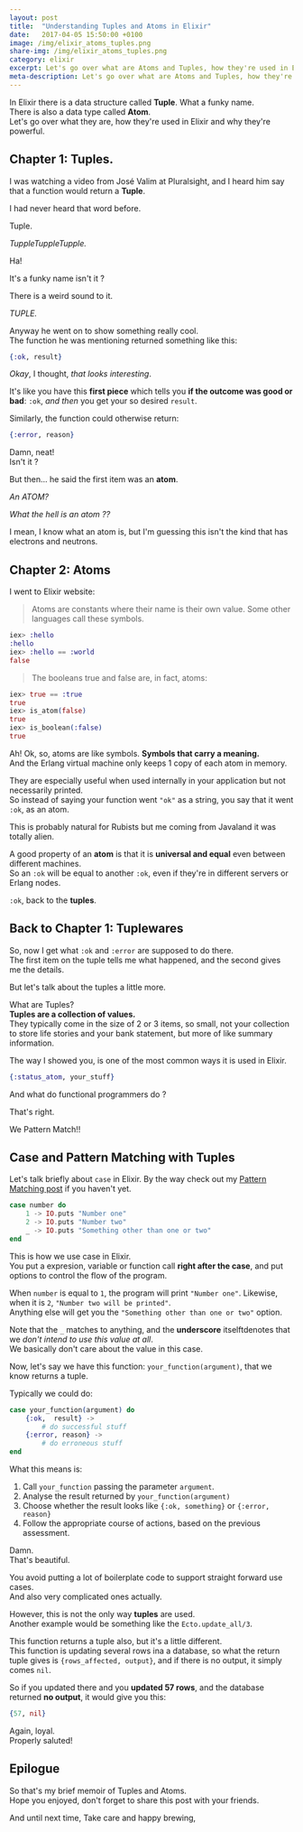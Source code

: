 ```yaml
---
layout: post
title:  "Understanding Tuples and Atoms in Elixir"
date:   2017-04-05 15:50:00 +0100
image: /img/elixir_atoms_tuples.png
share-img: /img/elixir_atoms_tuples.png
category: elixir
excerpt: Let's go over what are Atoms and Tuples, how they're used in Elixir and why they're powerful.
meta-description: Let's go over what are Atoms and Tuples, how they're used in Elixir and why they're powerful.
---
```

In Elixir there is a data structure called __Tuple__. What a funky name.  
There is also a data type called __Atom__.  
Let's go over what they are, how they're used in Elixir and why they're powerful.

## Chapter 1: Tuples.

I was watching a video from José Valim at Pluralsight, and I heard him say that a function would return a __Tuple__.

I had never heard that word before.

Tuple.

_TuppleTuppleTupple._

Ha!

It's a funky name isn't it ?

There is a weird sound to it.

_TUPLE._

Anyway he went on to show something really cool.  
The function he was mentioning returned something like this:

```elixir
{:ok, result}
```

_Okay_, I thought, _that looks interesting_.  

It's like you have this __first piece__ which tells you __if the outcome was good or bad__: `:ok`, _and then_ you get your so desired `result`.

Similarly, the function could otherwise return:

```elixir
{:error, reason}
```

Damn, neat!  
Isn't it ?

But then... he said the first item was an __atom__.

_An ATOM?_

_What the hell is an atom ??_

I mean, I know what an atom is, but I'm guessing this isn't the kind that has electrons and neutrons.

## Chapter 2: Atoms

I went to Elixir website:

>Atoms are constants where their name is their own value. Some other languages call these symbols.

```elixir
iex> :hello
:hello
iex> :hello == :world
false
```

>The booleans true and false are, in fact, atoms:

```elixir
iex> true == :true
true
iex> is_atom(false)
true
iex> is_boolean(:false)
true
```

Ah!
Ok, so, atoms are like symbols.
__Symbols that carry a meaning.__  
And the Erlang virtual machine only keeps 1 copy of each atom in memory.

They are especially useful when used internally in your application but not necessarily printed.  
So instead of saying your function went `"ok"` as a string, you say that it went `:ok`, as an atom.

This is probably natural for Rubists but me coming from Javaland it was totally alien.

A good property of an __atom__ is that it is __universal and equal__ even between different machines.  
So an `:ok` will be equal to another `:ok`, even if they're in different servers or Erlang nodes.

`:ok`, back to the __tuples__.

## Back to Chapter 1: Tuplewares

So, now I get what `:ok` and `:error` are supposed to do there.  
The first item on the tuple tells me what happened, and the second gives me the details.

But let's talk about the tuples a little more.

What are Tuples?  
__Tuples are a collection of values.__  
They typically come in the size of 2 or 3 items, so small, not your collection to store life stories and your bank statement, but more of like summary information.

The way I showed you, is one of the most common ways it is used in Elixir.

```elixir
{:status_atom, your_stuff}
```

And what do functional programmers do ?

That's right.

We Pattern Match!!  

## Case and Pattern Matching with Tuples

Let's talk briefly about `case` in Elixir.
By the way check out my [Pattern Matching post](http://www.littlealchemist.io/2017-03-15-understading-elixir-pattern-matching/) if you haven't yet.

```elixir
case number do
	1 -> IO.puts "Number one"
	2 -> IO.puts "Number two"
	_ -> IO.puts "Something other than one or two"
end
```

This is how we use case in Elixir.  
You put a expresion, variable or function call __right after the case__, and put options to control the flow of the program.

When `number` is equal to `1`, the program will print `"Number one"`.
Likewise, when it is `2`, `"Number two will be printed"`.  
Anything else will get you the `"Something other than one or two"` option.

Note that the `_` matches to anything, and the __underscore__ itselftdenotes that we _don't intend to use this value at all_.  
We basically don't care about the value in this case.

Now, let's say we have this function: `your_function(argument)`, that we know returns a tuple.

Typically we could do:

```elixir
case your_function(argument) do
	{:ok,  result} ->
		# do successful stuff
	{:error, reason} ->
		# do erroneous stuff
end
```

What this means is:

1. Call `your_function` passing the parameter `argument`.
1. Analyse the result returned by `your_function(argument)`
1. Choose whether the result looks like `{:ok, something}` or `{:error, reason}`
1. Follow the appropriate course of actions, based on the previous assessment.

Damn.  
That's beautiful.

You avoid putting a lot of boilerplate code to support straight forward use cases.  
And also very complicated ones actually.

However, this is not the only way __tuples__ are used.  
Another example would be something like the `Ecto.update_all/3`.

This function returns a tuple also, but it's a little different.  
This function is updating several rows ina a database, so what the return tuple gives is `{rows_affected, output}`, and if there is no output, it simply comes `nil`.

So if you updated there and you __updated 57 rows__, and the database returned __no output__, it would give you this:

```elixir
{57, nil}
```

Again, loyal.  
Properly saluted!

## Epilogue

So that's my brief memoir of Tuples and Atoms.  
Hope you enjoyed, don't forget to share this post with your friends.

And until next time,
Take care and happy brewing,
